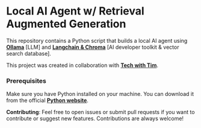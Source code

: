 # Local AI Agent w/ Retrieval Augmented Generation
This repository contains a Python script that builds a local AI agent using **[Ollama](https://ollama.com/)** [LLM] and **[Langchain & Chroma](https://blog.langchain.dev/langchain-chroma/)** [AI developer toolkit & vector search database].

This project was created in collaboration with **[Tech with Tim](https://www.youtube.com/watch?v=E4l91XKQSgw)**.

### Prerequisites
Make sure you have Python installed on your machine. You can download it from the official **[Python website](https://www.python.org/downloads/)**.

**Contributing**:
    Feel free to open issues or submit pull requests if you want to contribute or suggest new features. Contributions are always welcome!
